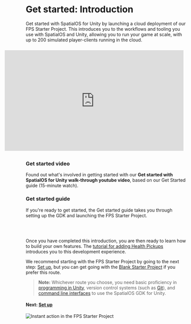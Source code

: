 # Get started: Introduction

Get started with SpatialOS for Unity by launching a cloud deployment of our FPS Starter Project. This introduces you to the workflows and tooling you use with SpatialOS and Unity, allowing you to run your game at scale, with up to 200 simulated player-clients running in the cloud.

<iframe width="560" height="315" src="https://www.youtube.com/embed/6PNDBYtIimw?autoplay=0&rel=0" frameborder="0"  allowfullscreen, style="; float: right; margin: 10px 10px 30px 30px; " ></iframe>

### Get started video
Found out what's involved in getting started with our **Get started with SpatialOS for Unity walk-through youtube video**, based on our Get Started guide (15-minute watch). <br/>

### Get started guide

If you're ready to get started, the Get started guide takes you through setting up the GDK and launching the FPS Starter Project. <br/><br/>

<br/>

Once you have completed this introduction, you are then ready to learn how to build your own features. The [tutorial for adding Health Pickups]({{urlRoot}}/projects/fps/tutorial) introduces you to this development experience.

We recommend starting with the FPS Starter Project by going to the next step: [Set up]({{urlRoot}}/content/get-started/set-up.md), but you can get going with the [Blank Starter Project]({{urlRoot}}/projects/blank/overview) if you prefer this route.
<br/>

> **Note:** Whichever route you choose, you need basic proficiency in [programming in Unity](https://unity3d.com/programming-in-unity), version control systems (such as [Git](https://try.github.io/)), and [command line interfaces](https://tutorial.djangogirls.org/en/intro_to_command_line/) to use the SpatialOS GDK for Unity.

#### Next: [Set up]({{urlRoot}}/content/get-started/set-up.md)

![Instant action in the FPS Starter Project]({{assetRoot}}assets/fps/headline.png)




